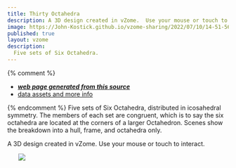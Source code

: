 ```yaml
---
title: Thirty Octahedra
description: A 3D design created in vZome.  Use your mouse or touch to interact.
image: https://John-Kostick.github.io/vzome-sharing/2022/07/10/14-51-56-Quintocta-3/Quintocta-3.png
published: true
layout: vzome
description: 
  Five sets of Six Octahedra. 
---
```


{% comment %}
 - [***web page generated from this source***](<https://John-Kostick.github.io/vzome-sharing/2022/07/10/Quintocta-3-14-51-56.html>)
 - [data assets and more info](<https://github.com/John-Kostick/vzome-sharing/tree/main/2022/07/10/14-51-56-Quintocta-3/>)
 
{% endcomment %}
  Five sets of Six Octahedra, distributed in icosahedral symmetry. The members of each set are congruent, which is to say the six octahedra are located at the corners of a larger Octahedron. Scenes show the breakdown into a hull, frame, and octahedra only.  

A 3D design created in vZome.  Use your mouse or touch to interact.

<vzome-viewer style="width: 87%; height: 60vh; margin: 5%"  show-scenes="true"
      src="https://John-Kostick.github.io/vzome-sharing/2022/07/11/21-38-50-Quintocta-3a/Quintocta-3a.vZome" >
 <img src="https://John-Kostick.github.io/vzome-sharing/2022/07/11/21-38-50-Quintocta-3a/Quintocta-3a.png" />
</vzome-viewer>

